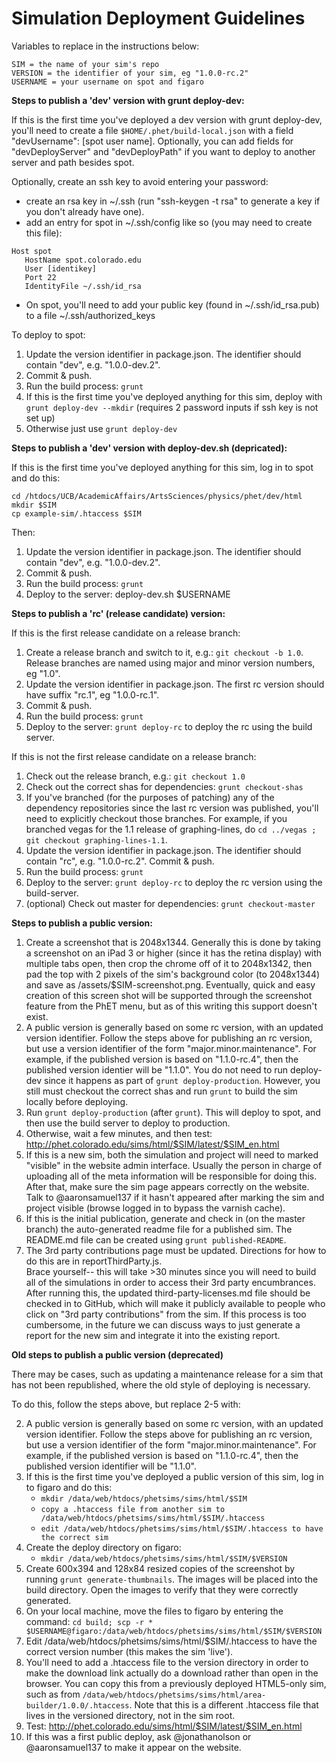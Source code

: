 **Simulation Deployment Guidelines**
=============

Variables to replace in the instructions below:

```
SIM = the name of your sim's repo
VERSION = the identifier of your sim, eg "1.0.0-rc.2"
USERNAME = your username on spot and figaro
```

**Steps to publish a 'dev' version with grunt deploy-dev:**

If this is the first time you've deployed a dev version with grunt deploy-dev, you'll
need to create a file `$HOME/.phet/build-local.json` with a field "devUsername": [spot user name].
Optionally, you can add fields for "devDeployServer" and "devDeployPath"
if you want to deploy to another server and path besides spot.

Optionally, create an ssh key to avoid entering your password:

- create an rsa key in ~/.ssh (run "ssh-keygen -t rsa" to generate a key if you don't already have one).
- add an entry for spot in ~/.ssh/config like so (you may need to create this file):

```
Host spot
   HostName spot.colorado.edu
   User [identikey]
   Port 22
   IdentityFile ~/.ssh/id_rsa
```
- On spot, you'll need to add your public key (found in ~/.ssh/id_rsa.pub) to a file ~/.ssh/authorized_keys

To deploy to spot:

1. Update the version identifier in package.json. The identifier should contain "dev", e.g. "1.0.0-dev.2".
2. Commit & push.
3. Run the build process: `grunt`
4. If this is the first time you've deployed anything for this sim, deploy with `grunt deploy-dev --mkdir` (requires 2 password inputs if ssh key is not set up)
5. Otherwise just use `grunt deploy-dev`

**Steps to publish a 'dev' version with deploy-dev.sh (depricated):**

If this is the first time you've deployed anything for this sim, log in to spot and do this:

```
cd /htdocs/UCB/AcademicAffairs/ArtsSciences/physics/phet/dev/html
mkdir $SIM
cp example-sim/.htaccess $SIM
```
Then:

1. Update the version identifier in package.json. The identifier should contain "dev", e.g. "1.0.0-dev.2".
2. Commit & push.
3. Run the build process: `grunt`
4. Deploy to the server: deploy-dev.sh $USERNAME

**Steps to publish a 'rc' (release candidate) version:**

If this is the first release candidate on a release branch:

1. Create a release branch and switch to it, e.g.: `git checkout -b 1.0`. Release branches are named using major and minor version numbers, eg "1.0".
2. Update the version identifier in package.json. The first rc version should have suffix "rc.1", eg "1.0.0-rc.1".
3. Commit & push.
4. Run the build process: `grunt`
5. Deploy to the server: `grunt deploy-rc` to deploy the rc using the build server.

If this is not the first release candidate on a release branch:

1. Check out the release branch, e.g.: `git checkout 1.0`
2. Check out the correct shas for dependencies: `grunt checkout-shas`
3. If you've branched (for the purposes of patching) any of the dependency repositories since the last rc version was published, you'll need to explicitly checkout those branches. For example, if you branched vegas for the 1.1 release of graphing-lines, do `cd ../vegas ; git checkout graphing-lines-1.1`.
4. Update the version identifier in package.json. The identifier should contain "rc", e.g. "1.0.0-rc.2". Commit & push.
5. Run the build process: `grunt`
6. Deploy to the server: `grunt deploy-rc` to deploy the rc version using the build-server.
7. (optional) Check out master for dependencies: `grunt checkout-master`

**Steps to publish a public version:**

1. Create a screenshot that is 2048x1344.  Generally this is done by taking a screenshot on an iPad 3 or higher (since
it has the retina display) with multiple tabs open, then crop the chrome off of it to 2048x1342, then pad the top with 2
pixels of the sim's background color (to 2048x1344) and save as /assets/$SIM-screenshot.png.  Eventually, quick and easy
creation of this screen shot will be supported through the screenshot feature from the PhET menu, but as of this writing
this support doesn't exist.
2. A public version is generally based on some rc version, with an updated version identifier. Follow the steps above for
publishing an rc version, but use a version identifier of the form "major.minor.maintenance". For example, if the published
version is based on "1.1.0-rc.4", then the published version identier will be "1.1.0". You do not need to run deploy-dev since it happens as part of `grunt deploy-production`. However, you still must checkout the correct shas and run `grunt` to build the sim locally before deploying.
3. Run `grunt deploy-production` (after `grunt`). This will deploy to spot, and then use the build server to deploy to production.
4. Otherwise, wait a few minutes, and then test: http://phet.colorado.edu/sims/html/$SIM/latest/$SIM_en.html
5. If this is a new sim, both the simulation and project will need to marked "visible" in the website admin interface. Usually the person in charge of uploading all of the meta information will be responsible for doing this. After that, make sure the sim page appears correctly on the website. Talk to @aaronsamuel137 if it hasn't appeared after marking the sim and project visible (browse logged in to bypass the varnish cache).
6. If this is the initial publication, generate and check in (on the master branch) the auto-generated readme file for a published sim.  The README.md file can be created using ```grunt published-README```.
7. The 3rd party contributions page must be updated.  Directions for how to do this are in reportThirdParty.js.  
Brace yourself-- this will take >30 minutes since you will need to build all of the simulations in order to access 
their 3rd party encumbrances.  After running this, the updated third-party-licenses.md file should be checked in to GitHub,
which will make it publicly available to people who click on "3rd party contributions" from the sim.  If this process
is too cumbersome, in the future we can discuss ways to just generate a report for the new sim and integrate it into the existing report.

**Old steps to publish a public version (deprecated)**

There may be cases, such as updating a maintenance release for a sim that has not been republished, where the old
style of deploying is necessary.

To do this, follow the steps above, but replace 2-5 with:

2. A public version is generally based on some rc version, with an updated version identifier. Follow the steps above for
publishing an rc version, but use a version identifier of the form "major.minor.maintenance". For example, if the published
version is based on "1.1.0-rc.4", then the published version identifier will be "1.1.0".
3. If this is the first time you've deployed a public version of this sim, log in to figaro and do this:
   + `mkdir /data/web/htdocs/phetsims/sims/html/$SIM`
   + `copy a .htaccess file from another sim to /data/web/htdocs/phetsims/sims/html/$SIM/.htaccess`
   + `edit /data/web/htdocs/phetsims/sims/html/$SIM/.htaccess to have the correct sim`
4. Create the deploy directory on figaro:
   + `mkdir /data/web/htdocs/phetsims/sims/html/$SIM/$VERSION`
5. Create 600x394 and 128x84 resized copies of the screenshot by running `grunt generate-thumbnails`.  The images
will be placed into the build directory.  Open the images to verify that they were correctly generated.
6. On your local machine, move the files to figaro by entering the command:
`cd build; scp -r * $USERNAME@figaro:/data/web/htdocs/phetsims/sims/html/$SIM/$VERSION`
7. Edit /data/web/htdocs/phetsims/sims/html/$SIM/.htaccess to have the correct version number (this makes the sim
'live').
8. You'll need to add a .htaccess file to the version directory in order to make the download link actually do a download rather than open in the browser. You can copy this from a previously deployed HTML5-only sim, such as from ```/data/web/htdocs/phetsims/sims/html/area-builder/1.0.0/.htaccess```.  Note that this is a different .htaccess file that lives in the versioned directory, not in the sim root.
9. Test: http://phet.colorado.edu/sims/html/$SIM/latest/$SIM_en.html
10. If this was a first public deploy, ask @jonathanolson or @aaronsamuel137 to make it appear on the website.

